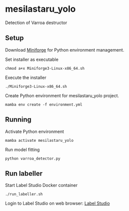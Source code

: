 # mesilastaru_yolo
Detection of Varroa destructor

## Setup
Download [Miniforge](https://conda-forge.org/download/) for Python environment management.

Set installer as executable

    chmod a+x Miniforge3-Linux-x86_64.sh

Execute the installer

    ./Miniforge3-Linux-x86_64.sh

Create Python environment for mesilastaru_yolo project.

    mamba env create -f environment.yml

## Running
Activate Python environment

    mamba activate mesilastaru_yolo

Run model fitting

    python varroa_detector.py

## Run labeller
Start Label Studio Docker container

    ./run_labeller.sh

Login to Label Studio on web browser: [Label Studio](http://0.0.0.0:8080/)
